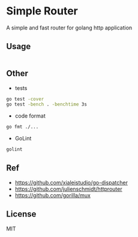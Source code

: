 # Simple Router

A simple and fast router for golang http application

## Usage

```go

```

## Other

- tests

```bash
go test -cover
go test -bench . -benchtime 3s
```

- code format

```bash
go fmt ./...
```

- GoLint

```bash
golint
```

## Ref

- https://github.com/xialeistudio/go-dispatcher
- https://github.com/julienschmidt/httprouter
- https://github.com/gorilla/mux

## License

MIT
